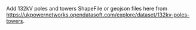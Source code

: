 Add 132kV poles and towers ShapeFile or geojson files here from https://ukpowernetworks.opendatasoft.com/explore/dataset/132kv-poles-towers.